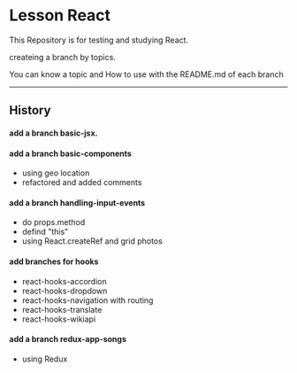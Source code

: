 
# Lesson React

This Repository is for testing and studying React.

createing a branch by topics.

You can know a topic and How to use with the README.md of each branch

---

## History
#### add a branch basic-jsx.  
#### add a branch basic-components  
  - using geo location
  - refactored and added comments  
#### add a branch handling-input-events  
  - do props.method  
  - defind "this"  
  - using React.createRef and grid photos  
#### add branches for hooks
- react-hooks-accordion
- react-hooks-dropdown
- react-hooks-navigation with routing
- react-hooks-translate
- react-hooks-wikiapi
#### add a branch redux-app-songs
- using Redux
